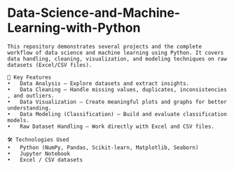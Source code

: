 # Data-Science-and-Machine-Learning-with-Python
	This repository demonstrates several projects and the complete workflow of data science and machine learning using Python. It covers data handling, cleaning, visualization, and modeling techniques on raw datasets (Excel/CSV files).

	🚀 Key Features
	•	Data Analysis – Explore datasets and extract insights.
	•	Data Cleaning – Handle missing values, duplicates, inconsistencies , and outliers.
	•	Data Visualization – Create meaningful plots and graphs for better understanding.
	•	Data Modeling (Classification) – Build and evaluate classification models.
	•	Raw Dataset Handling – Work directly with Excel and CSV files.

	🛠️ Technologies Used
	•	Python (NumPy, Pandas, Scikit-learn, Matplotlib, Seaborn)
	•	Jupyter Notebook
	•	Excel / CSV datasets